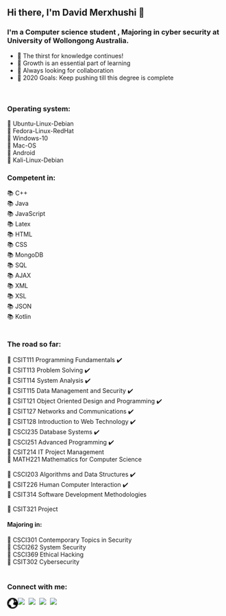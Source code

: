 ## Hi there, I'm David Merxhushi  👋


### I'm a Computer science student , Majoring in cyber security at University of Wollongong Australia.
- :closed_book: The thirst for knowledge continues!
- 🌱 Growth is an essential part of learning
- 👯 Always looking for collaboration
- 🥅 2020 Goals: Keep pushing till this degree is complete

<br />

### Operating system:
:floppy_disk: Ubuntu-Linux-Debian
<br />
:floppy_disk: Fedora-Linux-RedHat
<br />
:floppy_disk: Windows-10
<br />
:floppy_disk: Mac-OS
<br />
:floppy_disk: Android
<br />
:floppy_disk: Kali-Linux-Debian
<br />





### Competent in:
:books: C++
<br />
:books: Java
<br />
:books: JavaScript
<br />
:books: Latex
<br />
:books: HTML
<br />
:books: CSS
<br />
:books: MongoDB
<br />
:books: SQL
<br />
:books: AJAX
<br />
:books: XML
<br />
:books: XSL
<br />
:books: JSON
<br />
:books: Kotlin
<br />
<br />

### The road so far:

:closed_book: CSIT111 	Programming Fundamentals 	                :heavy_check_mark:
<br />
:closed_book: CSIT113 	Problem Solving 	                        :heavy_check_mark:
<br />
:closed_book: CSIT114 	System Analysis 	                        :heavy_check_mark:
<br />
:closed_book: CSIT115 	Data Management and Security 	            :heavy_check_mark:
<br />
:closed_book: CSIT121 	Object Oriented Design and Programming 	  :heavy_check_mark:
<br />
:closed_book: CSIT127 	Networks and Communications               :heavy_check_mark:
<br />
:closed_book: CSIT128 	Introduction to Web Technology 	          :heavy_check_mark:
<br />
:closed_book: CSCI235 	Database Systems 	                        :heavy_check_mark:
<br />
:closed_book: CSCI251 	Advanced Programming                      :heavy_check_mark:
<br />
:closed_book: CSIT214 	IT Project Management 
<br />
:closed_book: MATH221 	Mathematics for Computer Science 	
<br />
:closed_book: CSCI203 	Algorithms and Data Structures 	          :heavy_check_mark:
<br />
:closed_book: CSIT226 	Human Computer Interaction                :heavy_check_mark:
<br />
:closed_book: CSIT314 	Software Development Methodologies 	
<br />
:closed_book: CSIT321 	Project
<br />

#### Majoring in:


:blue_book: CSCI301	Contemporary Topics in Security	
<br />
:blue_book: CSCI262	System Security	
<br />
:blue_book: CSCI369	Ethical Hacking	
<br />
:blue_book: CSIT302	Cybersecurity	
<br />
    

### Connect with me:

<img align="left" width="25px" src="https://raw.githubusercontent.com/iconic/open-iconic/master/svg/globe.svg" />
<img align="left" width="25px" src="https://cdn.jsdelivr.net/npm/simple-icons@v3/icons/youtube.svg" />
<img align="left" width="25px" src="https://cdn.jsdelivr.net/npm/simple-icons@v3/icons/twitter.svg" />
<img align="left" width="25px" src="https://cdn.jsdelivr.net/npm/simple-icons@v3/icons/linkedin.svg" />
<img align="left" width="25px" src="https://cdn.jsdelivr.net/npm/simple-icons@v3/icons/instagram.svg" />

<br />

